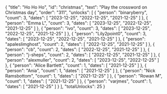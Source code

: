 {
  "title": "Ho Ho Ho",
  "id": "christmas",
  "text": "Play the crossword on Christmas day",
  "order": "311",
  "unlocks": [
    {
      "person": "binaryberry",
      "count": 3,
      "dates": [
        "2023-12-25",
        "2022-12-25",
        "2021-12-25"
      ]
    },
    {
      "person": "Emma L",
      "count": 3,
      "dates": [
        "2023-12-25",
        "2022-12-25",
        "2021-12-25"
      ]
    },
    {
      "person": "ivo",
      "count": 3,
      "dates": [
        "2023-12-25",
        "2022-12-25",
        "2021-12-25"
      ]
    },
    {
      "person": "Lily2point0",
      "count": 3,
      "dates": [
        "2023-12-25",
        "2022-12-25",
        "2021-12-25"
      ]
    },
    {
      "person": "apaleslimghost",
      "count": 2,
      "dates": [
        "2022-12-25",
        "2021-12-25"
      ]
    },
    {
      "person": "cb",
      "count": 2,
      "dates": [
        "2022-12-25",
        "2021-12-25"
      ]
    },
    {
      "person": "j-sheps",
      "count": 2,
      "dates": [
        "2022-12-25",
        "2021-12-25"
      ]
    },
    {
      "person": "alexmuller",
      "count": 2,
      "dates": [
        "2023-12-25",
        "2022-12-25"
      ]
    },
    {
      "person": "Alice Bartlett",
      "count": 1,
      "dates": [
        "2021-12-25"
      ]
    },
    {
      "person": "Ania",
      "count": 1,
      "dates": [
        "2021-12-25"
      ]
    },
    {
      "person": "Nick Ramsbottom",
      "count": 1,
      "dates": [
        "2021-12-25"
      ]
    },
    {
      "person": "Rowan M",
      "count": 1,
      "dates": [
        "2021-12-25"
      ]
    },
    {
      "person": "varjmes",
      "count": 1,
      "dates": [
        "2021-12-25"
      ]
    }
  ],
  "totalUnlocks": 25
}